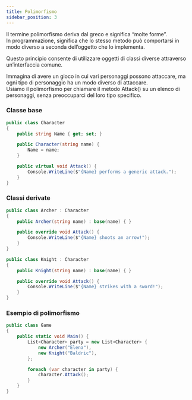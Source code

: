 ```yaml
---
title: Polimorfismo
sidebar_position: 3
---
```


Il termine polimorfismo deriva dal greco e significa “molte forme”.  
In programmazione, significa che lo stesso metodo può comportarsi in modo diverso a seconda dell’oggetto che lo implementa.

Questo principio consente di utilizzare oggetti di classi diverse attraverso un’interfaccia comune.

Immagina di avere un gioco in cui vari personaggi possono attaccare, ma ogni tipo di personaggio ha un modo diverso di attaccare.  
Usiamo il polimorfismo per chiamare il metodo Attack() su un elenco di personaggi, senza preoccuparci del loro tipo specifico.

### Classe base

```cs
public class Character
{
    public string Name { get; set; }

    public Character(string name) {
        Name = name;
    }

    public virtual void Attack() {
        Console.WriteLine($"{Name} performs a generic attack.");
    }
}
```

### Classi derivate

```cs
public class Archer : Character
{
    public Archer(string name) : base(name) { }

    public override void Attack() {
        Console.WriteLine($"{Name} shoots an arrow!");
    }
}

public class Knight : Character
{
    public Knight(string name) : base(name) { }

    public override void Attack() {
        Console.WriteLine($"{Name} strikes with a sword!");
    }
}
```

### Esempio di polimorfismo

```cs
public class Game
{
    public static void Main() {
        List<Character> party = new List<Character> {
            new Archer("Elena"),
            new Knight("Baldric"),
        };

        foreach (var character in party) {
            character.Attack();
        }
    }
}
```
